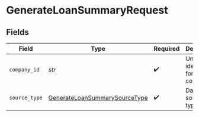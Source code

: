 # GenerateLoanSummaryRequest


## Fields

| Field                                                                                     | Type                                                                                      | Required                                                                                  | Description                                                                               | Example                                                                                   |
| ----------------------------------------------------------------------------------------- | ----------------------------------------------------------------------------------------- | ----------------------------------------------------------------------------------------- | ----------------------------------------------------------------------------------------- | ----------------------------------------------------------------------------------------- |
| `company_id`                                                                              | *str*                                                                                     | :heavy_check_mark:                                                                        | Unique identifier for a company.                                                          | 8a210b68-6988-11ed-a1eb-0242ac120002                                                      |
| `source_type`                                                                             | [GenerateLoanSummarySourceType](../../models/operations/generateloansummarysourcetype.md) | :heavy_check_mark:                                                                        | Data source type.                                                                         |                                                                                           |